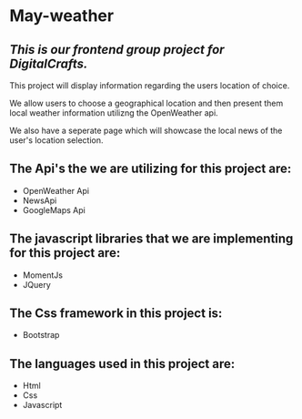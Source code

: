 # May-weather

## _This is our frontend group project for DigitalCrafts._

This project will display information regarding the users location of choice.

We allow users to choose a geographical location and then present them local weather information utilizng the OpenWeather api.

We also have a seperate page which will showcase the local news of the user's location selection.

## The Api's the we are utilizing for this project are:

- OpenWeather Api
- NewsApi
- GoogleMaps Api

## The javascript libraries that we are implementing for this project are:

- MomentJs
- JQuery

## The Css framework in this project is:

- Bootstrap

## The languages used in this project are:

- Html
- Css
- Javascript
